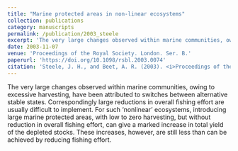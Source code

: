 ```yaml
---
title: "Marine protected areas in non-linear ecosystems"
collection: publications
category: manuscripts
permalink: /publication/2003_steele
excerpt: 'The very large changes observed within marine communities, owing to excessive harvesting, have been attributed to switches between alternative stable states. Correspondingly large reductions in overall fishing effort are usually ...'
date: 2003-11-07
venue: 'Proceedings of the Royal Society. London. Ser. B.'
paperurl: 'https://doi.org/10.1098/rsbl.2003.0074'
citation: 'Steele, J. H., and Beet, A. R. (2003). <i>Proceedings of the Royal Society. London. Ser. B.</i> &quot;270 (Suppl.) S230-S233.&quot;.'
---
```


The very large changes observed within marine communities, owing to excessive harvesting, have been attributed to switches between alternative stable states. Correspondingly large reductions in overall fishing effort are usually difficult to implement. For such ‘nonlinear’ ecosystems, introducing large marine protected areas, with low to zero harvesting, but without reduction in overall fishing effort, can give a marked increase in total yield of the depleted stocks. These increases, however, are still less than can be achieved by reducing fishing effort.